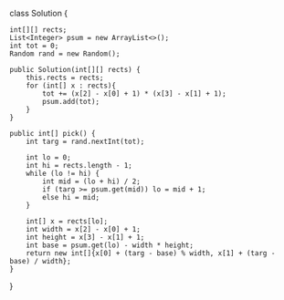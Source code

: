 class Solution {

    int[][] rects;
    List<Integer> psum = new ArrayList<>();
    int tot = 0;
    Random rand = new Random();

    public Solution(int[][] rects) {
        this.rects = rects;
        for (int[] x : rects){
            tot += (x[2] - x[0] + 1) * (x[3] - x[1] + 1);
            psum.add(tot);
        }
    }

    public int[] pick() {
        int targ = rand.nextInt(tot);

        int lo = 0;
        int hi = rects.length - 1;
        while (lo != hi) {
            int mid = (lo + hi) / 2;
            if (targ >= psum.get(mid)) lo = mid + 1;
            else hi = mid;
        }

        int[] x = rects[lo];
        int width = x[2] - x[0] + 1;
        int height = x[3] - x[1] + 1;
        int base = psum.get(lo) - width * height;
        return new int[]{x[0] + (targ - base) % width, x[1] + (targ - base) / width};
    }
}

